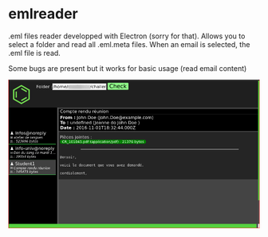 # emlreader

.eml files reader developped with Electron (sorry for that). Allows you to select a folder and read all .eml.meta files. When an email is selected, the .eml file is read.

Some bugs are present but it works for basic usage (read email content)

![alt text](https://raw.githubusercontent.com/masterccc/emlreader/master/screenshot.png)
